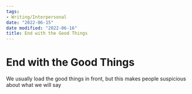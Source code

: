 ```yaml
---
tags:
- Writing/Interpersonal
date: "2022-06-15"
date modified: "2022-06-16"
title: End with the Good Things
---
```


# End with the Good Things
We usually load the good things in front, but this makes people suspicious about what we will say
